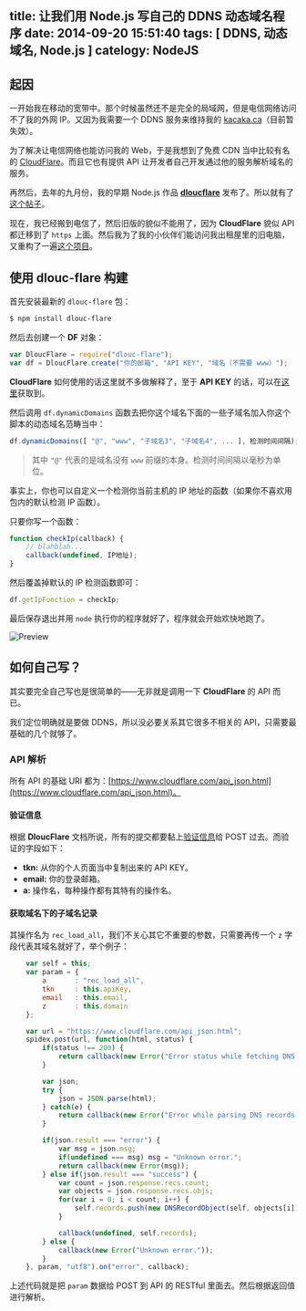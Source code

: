 title: 让我们用 Node.js 写自己的 DDNS 动态域名程序
date: 2014-09-20 15:51:40
tags: [ DDNS, 动态域名, Node.js ]
catelogy: NodeJS
---

## 起因

一开始我在移动的宽带中。那个时候虽然还不是完全的局域网，但是电信网络访问不了我的外网 IP。又因为我需要一个 DDNS 服务来维持我的 [kacaka.ca](http://kacaka.ca/)（目前暂失效）。

为了解决让电信网络也能访问我的 Web，于是我想到了免费 CDN 当中比较有名的 [CloudFlare](http://cloudflare.com/)。而且它也有提供 API 让开发者自己开发通过他的服务解析域名的服务。

再然后，去年的九月份，我的早期 Node.js 作品 **[dloucflare](https://github.com/XadillaX/dloucflare/tree/0.0.2)** 发布了。所以就有了[这个帖子](http://cnodejs.org/topic/522b64c3101e574521332451)。

现在，我已经搬到电信了，然后旧版的貌似不能用了，因为 **CloudFlare** 貌似 API 都迁移到了 `https` 上面。然后我为了我的小伙伴们能访问我出租屋里的旧电脑，又重构了一遍[这个项目](https://github.com/XadillaX/dloucflare)。

## 使用 dlouc-flare 构建

首先安装最新的 `dlouc-flare` 包：

```sh
$ npm install dlouc-flare
```

然后去创建一个 **DF** 对象：

```javascript
var DloucFlare = require("dlouc-flare");
var df = DloucFlare.create("你的邮箱", "API KEY", "域名（不需要 www）");
```

**CloudFlare** 如何使用的话这里就不多做解释了，至于 **API KEY** 的话，可以在[这里](https://www.cloudflare.com/my-account)获取到。

然后调用 `df.dynamicDomains` 函数去把你这个域名下面的一些子域名加入你这个脚本的动态域名范畴当中：

```javascript
df.dynamicDomains([ "@", "www", "子域名3", "子域名4", ... ], 检测时间间隔);
```

> 其中 `"@"` 代表的是域名没有 `www` 前缀的本身。检测时间间隔以毫秒为单位。

事实上，你也可以自定义一个检测你当前主机的 IP 地址的函数（如果你不喜欢用包内的默认检测 IP 函数）。

只要你写一个函数：

```javascript
function checkIp(callback) {
    // blahblah...
    callback(undefined, IP地址);
}
```

然后覆盖掉默认的 IP 检测函数即可：

```javascript
df.getIpFunction = checkIp;
```

最后保存退出并用 `node` 执行你的程序就好了，程序就会开始欢快地跑了。

![Preview](preview.png)

## 如何自己写？

其实要完全自己写也是很简单的——无非就是调用一下 **CloudFlare** 的 API 而已。

我们定位明确就是要做 DDNS，所以没必要关系其它很多不相关的 API，只需要最基础的几个就够了。

### API 解析

所有 API 的基础 URI 都为：[https://www.cloudflare.com/api_json.html](https://www.cloudflare.com/api_json.html)。

#### 验证信息

根据 **DloucFlare** 文档所说，所有的提交都要黏上[验证信息](https://www.cloudflare.com/docs/client-api.html#s2.1)给 POST 过去。而验证的字段如下：

+ **tkn:** 从你的个人页面当中复制出来的 API KEY。
+ **email:** 你的登录邮箱。
+ **a:** 操作名，每种操作都有其特有的操作名。

#### 获取域名下的子域名记录

其操作名为 `rec_load_all`，我们不关心其它不重要的参数，只需要再传一个 `z` 字段代表其域名就好了，举个例子：

```javascript
    var self = this;
    var param = {
        a       : "rec_load_all",
        tkn     : this.apiKey,
        email   : this.email,
        z       : this.domain
    };

    var url = "https://www.cloudflare.com/api_json.html";
    spidex.post(url, function(html, status) {
        if(status !== 200) {
            return callback(new Error("Error status while fetching DNS records."));
        }

        var json;
        try {
            json = JSON.parse(html);
        } catch(e) {
            return callback(new Error("Error while parsing DNS records: " + e.message));
        }

        if(json.result === "error") {
            var msg = json.msg;
            if(undefined === msg) msg = "Unknown error.";
            return callback(new Error(msg));
        } else if(json.result === "success") {
            var count = json.response.recs.count;
            var objects = json.response.recs.objs;
            for(var i = 0; i < count; i++) {
                self.records.push(new DNSRecordObject(self, objects[i]));
            }

            callback(undefined, self.records);
        } else {
            callback(new Error("Unknown error."));
        }
    }, param, "utf8").on("error", callback);
```

上述代码就是把 `param` 数据给 POST 到 API 的 RESTful 里面去。然后根据返回值进行解析。

